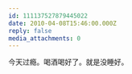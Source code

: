 ```yaml
---
id: 111137527879445022
date: 2010-04-08T15:46:00.000Z
reply: false
media_attachments: 0
---
```


今天过瘾。喝酒喝好了。就是没睡好。 ​​​​

